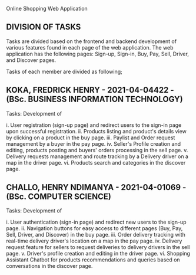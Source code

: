 
Online Shopping Web Application

## DIVISION OF TASKS

Tasks are divided based on the frontend and backend development of various features found in each page of the web application.
The web application has the following pages: Sign-up, Sign-in, Buy, Pay, Sell, Driver, and Discover pages.

Tasks of each member are divided as following;


## KOKA, FREDRICK HENRY - 2021-04-04422 - (BSc. BUSINESS INFORMATION TECHNOLOGY)

Tasks: Development of 

i. User registration (sign-up page) and redirect users to the sign-in page upon successful registration.
ii. Products listing and product's details view by clicking on a product in the buy page.
iii. Paylist and Order request management by a buyer in the pay page.
iv.	Seller's Profile creation and editing, products posting and buyers' orders processing in the sell page.
v. Delivery requests management and route tracking by a Delivery driver on a map in the driver page.
vi.	Products search and categories in the discover page.


## CHALLO, HENRY NDIMANYA - 2021-04-01069 - (BSc. COMPUTER SCIENCE)	

Tasks: Development of 

i. User authentication (sign-in page) and redirect new users to the sign-up page.
ii.	Navigation buttons for easy access to different pages (Buy, Pay, Sell, Driver, and Discover) in the buy page.
iii. Order delivery tracking with real-time delivery driver's location on a map in the pay page.
iv.	Delivery request feature for sellers to request deliveries to delivery drivers in the sell page.
v. Driver's profile creation and editing in the driver page. 
vi.	Shopping Assistant Chatbot for products recommendations and queries based on conversations in the discover page.

